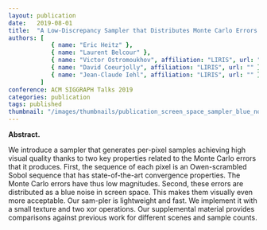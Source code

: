 ```yaml
---
layout: publication
date:   2019-08-01
title:  "A Low-Discrepancy Sampler that Distributes Monte Carlo Errors as a Blue Noise in Screen Space"
authors: [
            { name: "Eric Heitz" },
            { name: "Laurent Belcour" },
            { name: "Victor Ostromoukhov", affiliation: "LIRIS", url: "" },
            { name: "David Coeurjolly", affiliation: "LIRIS", url: "" },
            { name: "Jean-Claude Iehl", affiliation: "LIRIS", url: "" }
         ]
conference: ACM SIGGRAPH Talks 2019
categories: publication
tags: published
thumbnail: "/images/thumbnails/publication_screen_space_sampler_blue_noise.png"
---
```


<p>
<strong>Abstract.</strong>

We introduce a sampler that generates per-pixel samples achieving high visual quality thanks to two key properties related to the Monte Carlo errors that it produces. First, the sequence of each pixel is an Owen-scrambled Sobol sequence that has state-of-the-art convergence properties. The Monte Carlo errors have thus low magnitudes. Second, these errors are distributed as a blue noise in screen space. This makes them visually even more acceptable. Our sam-pler is lightweight and fast. We implement it with a small texture and two xor operations. Our supplemental material provides comparisons against previous work for different scenes and sample counts.
</p>

